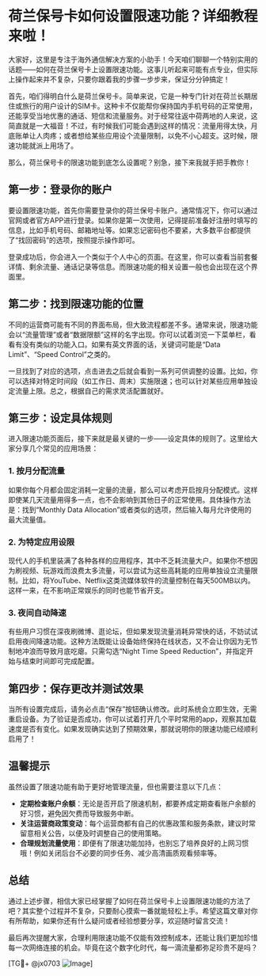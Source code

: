 # 荷兰保号卡如何设置限速功能？详细教程来啦！

大家好，这里是专注于海外通信解决方案的小助手！今天咱们聊聊一个特别实用的话题——如何在荷兰保号卡上设置限速功能。这事儿听起来可能有点专业，但实际上操作起来并不复杂，只要你跟着我的步骤一步步来，保证分分钟搞定！

首先，咱们得明白什么是荷兰保号卡。简单来说，它是一种专门针对在荷兰长期居住或旅行的用户设计的SIM卡。这种卡不仅能帮你保持国内手机号码的正常使用，还能享受当地优惠的通话、短信和流量服务。对于经常往返中荷两地的人来说，这简直就是一大福音！不过，有时候我们可能会遇到这样的情况：流量用得太快，月底账单让人肉疼；或者想给某些应用设个流量限制，以免不小心超支。这时候，限速功能就派上用场了。

那么，荷兰保号卡的限速功能到底怎么设置呢？别急，接下来我就手把手教你！

## 第一步：登录你的账户

要设置限速功能，首先你需要登录你的荷兰保号卡账户。通常情况下，你可以通过官网或者官方APP进行登录。如果你是第一次使用，记得提前准备好注册时填写的信息，比如手机号码、邮箱地址等。如果忘记密码也不要紧，大多数平台都提供了“找回密码”的选项，按照提示操作即可。

登录成功后，你会进入一个类似于个人中心的页面。在这里，你可以查看当前套餐详情、剩余流量、通话记录等信息。而限速功能的相关设置一般也会出现在这个界面里。

## 第二步：找到限速功能的位置

不同的运营商可能有不同的界面布局，但大致流程都差不多。通常来说，限速功能会以“流量管理”或者“数据限额”这样的名字出现。你可以试着浏览一下菜单栏，看看有没有类似的功能入口。如果有英文界面的话，关键词可能是“Data Limit”、“Speed Control”之类的。

一旦找到了对应的选项，点击进去之后就会看到一系列可供调整的设置。比如，你可以选择对特定时间段（如工作日、周末）实施限速；也可以针对某些应用单独设定流量上限。总之，根据自己的需求灵活配置就好。

## 第三步：设定具体规则

进入限速功能页面后，接下来就是最关键的一步——设定具体的规则了。这里给大家分享几个常见的应用场景：

### 1. **按月分配流量**
如果你每个月都会固定消耗一定量的流量，那么可以考虑开启按月分配模式。这样即使某几天流量用得多一点，也不会影响到其他日子的正常使用。具体操作方法是：找到“Monthly Data Allocation”或者类似的选项，然后输入每月允许使用的最大流量值。

### 2. **为特定应用设限**
现代人的手机里装满了各种各样的应用程序，其中不乏耗流量大户。如果你不想因为刷视频、玩游戏而浪费太多流量，可以尝试为这些高耗能的应用单独设立流量限制。比如，将YouTube、Netflix这类流媒体软件的流量控制在每天500MB以内。这样一来，在不影响正常娱乐的同时也能节省开支。

### 3. **夜间自动降速**
有些用户习惯在深夜刷微博、逛论坛，但如果发现流量消耗异常快的话，不妨试试启用夜间降速功能。这种方法既能让设备始终保持在线状态，又不会让你因为无节制地冲浪而导致月底吃瘪。只需勾选“Night Time Speed Reduction”，并指定开始与结束时间即可完成配置。

## 第四步：保存更改并测试效果

当所有设置完成后，请务必点击“保存”按钮确认修改。此时系统会立即生效，无需重启设备。为了验证是否成功，你可以试着打开几个平时常用的app，观察其加载速度是否有变化。如果发现确实达到了预期效果，那就说明你的限速功能已经顺利启用了！

## 温馨提示

虽然设置了限速功能有助于更好地管理流量，但也需要注意以下几点：

- **定期检查账户余额**：无论是否开启了限速机制，都要养成定期查看账户余额的好习惯，避免因欠费而导致服务中断。
- **关注运营商政策变动**：每个运营商都有自己的优惠政策和服务条款，建议时常留意相关公告，以便及时调整自己的使用策略。
- **合理规划流量使用**：即便有了限速功能加持，也别忘了培养良好的上网习惯哦！例如关闭后台不必要的同步任务、减少高清画质观看频率等。

## 总结

通过上述步骤，相信大家已经掌握了如何在荷兰保号卡上设置限速功能的方法了吧？其实整个过程并不复杂，只要耐心摸索一番就能轻松上手。希望这篇文章对你有所帮助，如果你还有什么疑问或者经验想要分享，欢迎随时留言交流！

最后再次提醒大家，合理利用限速功能不仅能有效控制成本，还能让我们更加珍惜每一次网络连接的机会。毕竟在这个数字化时代，每一滴流量都弥足珍贵不是吗？

[TG💪+ @jx0703 ![Image](https://github.com/user-attachments/assets/dbca1d08-cadb-493c-b0ec-ad6f7a83f270)]